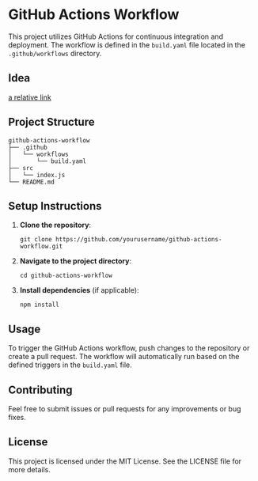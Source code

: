 # GitHub Actions Workflow

This project utilizes GitHub Actions for continuous integration and deployment. The workflow is defined in the `build.yaml` file located in the `.github/workflows` directory.

## Idea

[a relative link](UseCase.md)

## Project Structure

```
github-actions-workflow
├── .github
│   └── workflows
│       └── build.yaml
├── src
│   └── index.js
└── README.md
```

## Setup Instructions

1. **Clone the repository**:
   ```
   git clone https://github.com/yourusername/github-actions-workflow.git
   ```

2. **Navigate to the project directory**:
   ```
   cd github-actions-workflow
   ```

3. **Install dependencies** (if applicable):
   ```
   npm install
   ```

## Usage

To trigger the GitHub Actions workflow, push changes to the repository or create a pull request. The workflow will automatically run based on the defined triggers in the `build.yaml` file.

## Contributing

Feel free to submit issues or pull requests for any improvements or bug fixes.

## License

This project is licensed under the MIT License. See the LICENSE file for more details.